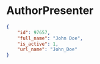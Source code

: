 # AuthorPresenter

```json
{
    "id": 97657,
    "full_name": "John Doe",
    "is_active": 1,
    "url_name": "John_Doe"
}
```


